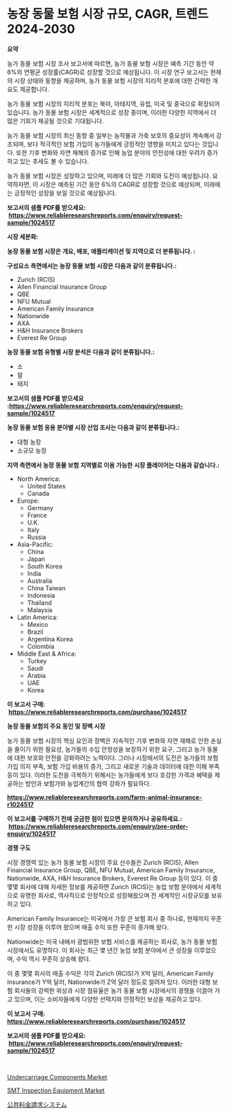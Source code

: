 <p><h1>농장 동물 보험 시장 규모, CAGR, 트렌드 2024-2030</h1></p><p><strong>요약</strong></p>
<p><p>농가 동물 보험 시장 조사 보고서에 따르면, 농가 동물 보험 시장은 예측 기간 동안 약 6%의 연평균 성장률(CAGR)로 성장할 것으로 예상됩니다. 이 시장 연구 보고서는 현재의 시장 상태와 동향을 제공하며, 농가 동물 보험 시장의 지리적 분포에 대한 간략한 개요도 제공합니다.</p><p>농가 동물 보험 시장의 지리적 분포는 북미, 아태지역, 유럽, 미국 및 중국으로 확장되어 있습니다. 농가 동물 보험 시장은 세계적으로 성장 중이며, 이러한 다양한 지역에서 더 많은 기회가 제공될 것으로 기대됩니다.</p><p>농가 동물 보험 시장의 최신 동향 중 일부는 농작물과 가축 보호의 중요성이 계속해서 강조되며, 보다 적극적인 보험 가입이 농가들에게 긍정적인 영향을 미치고 있다는 것입니다. 또한 기후 변화와 자연 재해의 증가로 인해 농업 분야의 안전성에 대한 우려가 증가하고 있는 추세도 볼 수 있습니다.</p><p>농가 동물 보험 시장은 성장하고 있으며, 미래에 더 많은 기회와 도전이 예상됩니다. 요약하자면, 이 시장은 예측된 기간 동안 6%의 CAGR로 성장할 것으로 예상되며, 미래에는 긍정적인 성장을 보일 것으로 예상됩니다.</p></p>
<p><strong>보고서의 샘플 PDF를 받으세요: &nbsp;<a href="https://www.reliableresearchreports.com/enquiry/request-sample/1024517">https://www.reliableresearchreports.com/enquiry/request-sample/1024517</a></strong></p>
<p><strong>시장 세분화:</strong></p>
<p><strong> 농장 동물 보험 시장은 개요, 배포, 애플리케이션 및 지역으로 더 분류됩니다. :</strong></p>
<p><strong>구성요소 측면에서는 농장 동물 보험 시장은 다음과 같이 분류됩니다.:</strong></p>
<p><ul><li>Zurich (RCIS)</li><li>Allen Financial Insurance Group</li><li>QBE</li><li>NFU Mutual</li><li>American Family Insurance</li><li>Nationwide</li><li>AXA</li><li>H&H Insurance Brokers</li><li>Everest Re Group</li></ul></p>
<p><strong> 농장 동물 보험 유형별 시장 분석은 다음과 같이 분류됩니다.:</strong></p>
<p><ul><li>소</li><li>말</li><li>돼지</li></ul></p>
<p><strong>보고서의 샘플 PDF를 받으세요 :<a href="https://www.reliableresearchreports.com/enquiry/request-sample/1024517">https://www.reliableresearchreports.com/enquiry/request-sample/1024517</a></strong></p>
<p><strong> 농장 동물 보험 응용 분야별 시장 산업 조사는 다음과 같이 분류됩니다.:</strong></p>
<p><ul><li>대형 농장</li><li>소규모 농장</li></ul></p>
<p><strong>지역 측면에서 농장 동물 보험 지역별로 이용 가능한 시장 플레이어는 다음과 같습니다.:</strong></p>
<p><ul>
    <li>
        North America:
        <ul>
            <li>United States</li>
            <li>Canada</li>
        </ul>
    </li>
    <li>
        Europe:
        <ul>
            <li>Germany</li>
            <li>France</li>
            <li>U.K.</li>
            <li>Italy</li>
            <li>Russia</li>
        </ul>
    </li>
    <li>
        Asia-Pacific:
        <ul>
            <li>China</li>
            <li>Japan</li>
            <li>South Korea</li>
            <li>India</li>
            <li>Australia</li>
            <li>China Taiwan</li>
            <li>Indonesia</li>
            <li>Thailand</li>
            <li>Malaysia</li>
        </ul>
    </li>
    <li>
        Latin America:
        <ul>
            <li>Mexico</li>
            <li>Brazil</li>
            <li>Argentina Korea</li>
            <li>Colombia</li>
        </ul>
    </li>
    <li>
        Middle East & Africa:
        <ul>
            <li>Turkey</li>
            <li>Saudi</li>
            <li>Arabia</li>
            <li>UAE</li>
            <li>Korea</li>
        </ul>
    </li>
    </ul></p>
<p><strong>이 보고서 구매: &nbsp;<a href="https://www.reliableresearchreports.com/purchase/1024517">https://www.reliableresearchreports.com/purchase/1024517</a></strong></p>
<p><strong>농장 동물 보험의 주요 동인 및 장벽 시장</strong></p>
<p><p>농가 동물 보험 시장의 핵심 요인과 장벽은 지속적인 기후 변화와 자연 재해로 인한 손실을 줄이기 위한 필요성, 농가들의 수입 안정성을 보장하기 위한 요구, 그리고 농가 동물에 대한 보호와 안전을 강화하려는 노력이다. 그러나 시장에서의 도전은 농가들의 보험 가입 의지 부족, 보험 가입 비용의 증가, 그리고 새로운 기술과 데이터에 대한 이해 부족 등이 있다. 이러한 도전을 극복하기 위해서는 농가들에게 보다 호강한 가격과 혜택을 제공하는 방안과 보험가와 농업계간의 협력 강화가 필요하다.</p></p>
<p><strong><a href="https://www.reliableresearchreports.com/farm-animal-insurance-r1024517">https://www.reliableresearchreports.com/farm-animal-insurance-r1024517</a></strong></p>
<p><strong>이 보고서를 구매하기 전에 궁금한 점이 있으면 문의하거나 공유하세요.: &nbsp;<a href="https://www.reliableresearchreports.com/enquiry/pre-order-enquiry/1024517">https://www.reliableresearchreports.com/enquiry/pre-order-enquiry/1024517</a></strong></p>
<p><strong>경쟁 구도</strong></p>
<p><p>시장 경쟁력 있는 농가 동물 보험 시장의 주요 선수들은 Zurich (RCIS), Allen Financial Insurance Group, QBE, NFU Mutual, American Family Insurance, Nationwide, AXA, H&H Insurance Brokers, Everest Re Group 등이 있다. 이 중 몇몇 회사에 대해 자세한 정보를 제공하면 Zurich (RCIS)는 농업 보험 분야에서 세계적으로 유명한 회사로, 역사적으로 안정적으로 성장해왔으며 전 세계적인 시장규모를 보유하고 있다. </p><p>American Family Insurance는 미국에서 가장 큰 보험 회사 중 하나로, 현재까지 꾸준한 시장 성장을 이루어 왔으며 매출 수익 또한 꾸준히 증가해 왔다.</p><p>Nationwide는 미국 내에서 광범위한 보험 서비스를 제공하는 회사로, 농가 동물 보험 시장에서도 유명하다. 이 회사는 최근 몇 년간 농업 보험 분야에서 큰 성장을 이루었으며, 수익 역시 꾸준히 상승해 왔다.</p><p>이 중 몇몇 회사의 매출 수익은 각각 Zurich (RCIS)가 X억 달러, American Family Insurance가 Y억 달러, Nationwide가 Z억 달러 정도로 알려져 있다. 이러한 대형 보험 회사들의 강력한 위상과 시장 점유율은 농가 동물 보험 시장에서의 경쟁을 이끌어 가고 있으며, 이는 소비자들에게 다양한 선택지와 안정적인 보상을 제공하고 있다.</p></p>
<p><strong>이 보고서 구매: &nbsp; <a href="https://www.reliableresearchreports.com/purchase/1024517">https://www.reliableresearchreports.com/purchase/1024517</a></strong></p>
<p><strong>보고서의 샘플 PDF를 받으세요: &nbsp;<a href="https://www.reliableresearchreports.com/enquiry/request-sample/1024517">https://www.reliableresearchreports.com/enquiry/request-sample/1024517</a></strong><strong></strong></p>
<p>&nbsp;</p>
<p><p><a href="https://cautious-neon-760.notion.site/Undercarriage-Components-Market-Size-and-Market-Trends-Complete-Industry-Overview-2024-to-2031-70d72978e66c4fc69e880f26c1d6668e">Undercarriage Components Market</a></p><p><a href="https://spotless-saver-8fd.notion.site/SMT-Inspection-Equipment-Market-Insights-into-Market-CAGR-Market-Trends-and-Growth-Strategies-a86afed97b844a9f8da22191c1b7c043">SMT Inspection Equipment Market</a></p><p><a href="https://github.com/lily-u-genius/Market-Research-Report-List-1/blob/main/524507130125.md">公共料金請求システム</a></p></p>